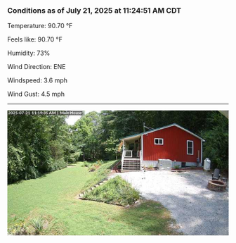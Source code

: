 ### Conditions as of July 21, 2025 at 11:24:51 AM CDT 

Temperature: 90.70 &deg;F

Feels like: 90.70 &deg;F

Humidity: 73%

Wind Direction: ENE

Windspeed: 3.6 mph

Wind Gust: 4.5 mph

---

<img src="./images/latest.jpeg"/>

